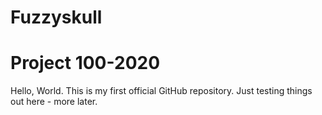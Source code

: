 # Fuzzyskull
Project 100-2020
=======
Hello, World. This is my first official GitHub repository. Just testing things out here - more later.